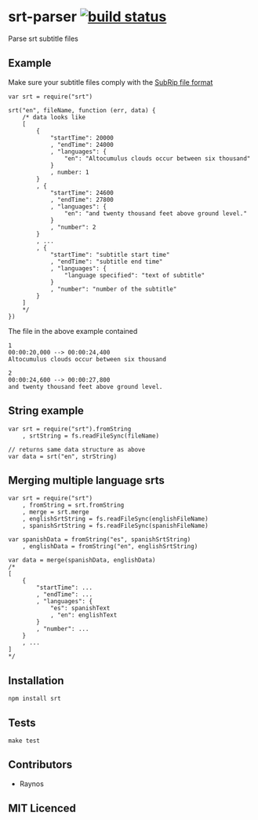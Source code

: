 # srt-parser [![build status][1]][2]

Parse srt subtitle files

## Example

Make sure your subtitle files comply with the [SubRip file format][3]

    var srt = require("srt")

    srt("en", fileName, function (err, data) {
        /* data looks like
        [
            {
                "startTime": 20000
                , "endTime": 24000
                , "languages": {
                    "en": "Altocumulus clouds occur between six thousand"
                }
                , number: 1
            }
            , {
                "startTime": 24600
                , "endTime": 27800
                , "languages": {
                    "en": "and twenty thousand feet above ground level."
                }
                , "number": 2
            }
            , ... 
            , {
                "startTime": "subtitle start time"
                , "endTime": "subtitle end time"
                , "languages": {
                    "language specified": "text of subtitle"
                }
                , "number": "number of the subtitle"
            }
        ]
        */
    })

The file in the above example contained

    1
    00:00:20,000 --> 00:00:24,400
    Altocumulus clouds occur between six thousand

    2
    00:00:24,600 --> 00:00:27,800
    and twenty thousand feet above ground level.

## String example

    var srt = require("srt").fromString
        , srtString = fs.readFileSync(fileName)

    // returns same data structure as above
    var data = srt("en", strString)

## Merging multiple language srts

    var srt = require("srt")
        , fromString = srt.fromString
        , merge = srt.merge
        , englishSrtString = fs.readFileSync(englishFileName)
        , spanishSrtString = fs.readFileSync(spanishFileName)

    var spanishData = fromString("es", spanishSrtString)
        , englishData = fromString("en", englishSrtString)

    var data = merge(spanishData, englishData)
    /*
    [
        {
            "startTime": ...
            , "endTime": ...
            , "languages": {
                "es": spanishText
                , "en": englishText
            }
            , "number": ...
        }
        , ...
    ]
    */


## Installation

`npm install srt`

## Tests

`make test`

## Contributors

 - Raynos

## MIT Licenced

  [1]: https://secure.travis-ci.org/Colingo/srt-parser.png
  [2]: http://travis-ci.org/Colingo/srt-parser
  [3]: http://en.wikipedia.org/wiki/SubRip
